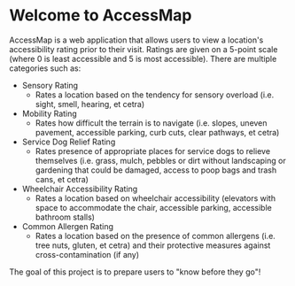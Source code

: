 # Welcome to AccessMap

AccessMap is a web application that allows users to view a location's accessibility rating prior to their visit. Ratings are given on a 5-point scale (where 0 is least accessible and 5 is most accessible). There are multiple categories such as:

- Sensory Rating
  - Rates a location based on the tendency for sensory overload (i.e. sight, smell, hearing, et cetra)
- Mobility Rating
  - Rates how difficult the terrain is to navigate (i.e. slopes, uneven pavement, accessible parking, curb cuts, clear pathways, et cetra)
- Service Dog Relief Rating
  - Rates presence of appropriate places for service dogs to relieve themselves (i.e. grass, mulch, pebbles or dirt without landscaping or gardening that could be damaged, access to poop bags and trash cans, et cetra)
- Wheelchair Accessibility Rating
  - Rates a location based on wheelchair accessibility (elevators with space to accommodate the chair, accessible parking, accessible bathroom stalls)
- Common Allergen Rating
  - Rates a location based on the presence of common allergens (i.e. tree nuts, gluten, et cetra) and their protective measures against cross-contamination (if any)

The goal of this project is to prepare users to "know before they go"!